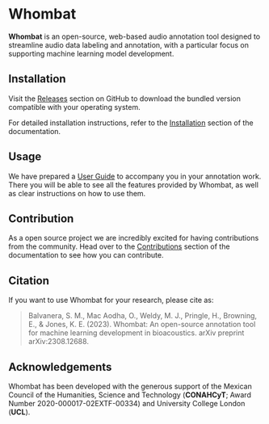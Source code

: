 # Whombat

**Whombat** is an open-source, web-based audio annotation tool designed to
streamline audio data labeling and annotation, with a particular focus on
supporting machine learning model development.

## Installation

Visit the [Releases](https://github.com/mbsantiago/whombat/releases) section on
GitHub to download the bundled version compatible with your operating system.

For detailed installation instructions, refer to the
[Installation](https://mbsantiago.github.io/whombat/user_guide/installation/)
section of the documentation.

## Usage

We have prepared a
[User Guide](https://mbsantiago.github.io/whombat/user_guide/) to accompany you
in your annotation work. There you will be able to see all the features provided
by Whombat, as well as clear instructions on how to use them.

## Contribution

As a open source project we are incredibly excited for having contributions from
the community. Head over to the
[Contributions](https://mbsantiago.github.io/whombat/CONTRIBUTING/) section of
the documentation to see how you can contribute.

## Citation

If you want to use Whombat for your research, please cite as:

> Balvanera, S. M., Mac Aodha, O., Weldy, M. J., Pringle, H., Browning, E., &
> Jones, K. E. (2023). Whombat: An open-source annotation tool for machine
> learning development in bioacoustics. arXiv preprint arXiv:2308.12688.

## Acknowledgements

Whombat has been developed with the generous support of the Mexican Council of
the Humanities, Science and Technology (**CONAHCyT**; Award Number
2020-000017-02EXTF-00334) and University College London (**UCL**).
